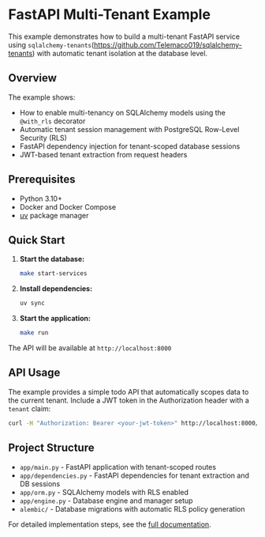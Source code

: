 # FastAPI Multi-Tenant Example

This example demonstrates how to build a multi-tenant FastAPI service using 
`sqlalchemy-tenants`(https://github.com/Telemaco019/sqlalchemy-tenants)
with automatic tenant isolation at the database level.

## Overview

The example shows:
- How to enable multi-tenancy on SQLAlchemy models using the `@with_rls` decorator
- Automatic tenant session management with PostgreSQL Row-Level Security (RLS)
- FastAPI dependency injection for tenant-scoped database sessions
- JWT-based tenant extraction from request headers

## Prerequisites

- Python 3.10+
- Docker and Docker Compose
- [uv](https://docs.astral.sh/uv/) package manager

## Quick Start

1. **Start the database:**
   ```bash
   make start-services
   ```

2. **Install dependencies:**
   ```bash
   uv sync
   ```
   
3. **Start the application:**
   ```bash
   make run
   ```

The API will be available at `http://localhost:8000`

## API Usage

The example provides a simple todo API that automatically scopes data to the current tenant. Include a JWT token in the Authorization header with a `tenant` claim:

```bash
curl -H "Authorization: Bearer <your-jwt-token>" http://localhost:8000/todos
```

## Project Structure

- `app/main.py` - FastAPI application with tenant-scoped routes
- `app/dependencies.py` - FastAPI dependencies for tenant extraction and DB sessions
- `app/orm.py` - SQLAlchemy models with RLS enabled
- `app/engine.py` - Database engine and manager setup
- `alembic/` - Database migrations with automatic RLS policy generation

For detailed implementation steps, see the [full documentation](../index.md).
